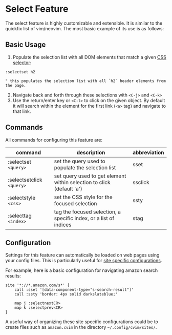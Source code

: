 # Select Feature

The select feature is highly customizable and extensible. It is similar to the quickfix list of vim/neovim. The most basic example of its use is as follows:

## Basic Usage

1. Populate the selection list with all DOM elements that match a given [CSS selector](https://developer.mozilla.org/en-US/docs/Learn/CSS/Building_blocks/Selectors):
```vim
:selectset h2

" this populates the selection list with all `h2` header elements from the page.
```

2. Navigate back and forth through these selections with `<C-j>` and `<C-k>`
3. Use the return/enter key or `<C-l>` to click on the given object. By default it will search within the element for the first link (`<a>` tag) and navigate to that link.


## Commands

All commands for configuring this feature are:

| command						| description															| abbreviation	|
|-------------------------------|-----------------------------------------------------------------------|---------------|
| :selectset `<query>`          | set the query used to populate the selection list                     | sset 			|
| :selectsetclick `<query>`		| set query used to get element within selection to click (default 'a')	| ssclick		|
| :selectstyle `<css>`          | set the CSS style for the focused selection							| ssty			|
| :selecttag `<index>`          | tag the focused selection, a specific index, or a list of indices     | stag			|


## Configuration

Settings for this feature can automatically be loaded on web pages using your config files. This is particularly useful for [site specific configurations](./site.html).

For example, here is a basic configuration for navigating amazon search results:
```vim
site '*://*.amazon.com/s*' {
    call :sset '[data-component-type="s-search-result"]'
	call :ssty 'border: 4px solid darkslateblue;'

	map j :selectnextCR>
	map k :selectprev<CR>
}
```

A useful way of organizing these site specific configurations could be to create files such as `amazon.cvim` in the directory `~/.config/cvim/sites/`.
